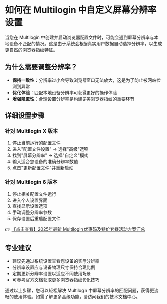 # 如何在 Multilogin 中自定义屏幕分辨率设置

当您在 Multilogin 中创建并启动浏览器配置文件时，可能会遇到屏幕分辨率与本地设备不匹配的情况。这是由于系统会根据真实用户数据自动选择分辨率，以生成更自然的浏览器指纹特征。

## 为什么需要调整分辨率？

- **保持一致性**：分辨率过小会导致浏览器窗口无法放大，这是为了防止被网站检测到异常
- **优化体验**：匹配本地设备分辨率可获得更好的操作体验
- **增强隐匿性**：合理设置分辨率是构建完美浏览器指纹的重要环节

## 详细设置步骤

### 针对 Multilogin X 版本

1. 停止当前运行的配置文件
2. 进入"配置文件设置" → 选择"高级"选项
3. 找到"屏幕分辨率" → 选择"自定义"模式
4. 输入适合您设备的准确分辨率数值
5. 点击"更新配置文件"并重新启动

### 针对 Multilogin 6 版本

1. 停止相关配置文件运行
2. 进入个人设置界面
3. 查找显示设置选项
4. 手动调整分辨率参数
5. 保存设置后重启配置文件

👉 [【点击查看】2025年最新 Multilogin 优惠码及特价套餐活动方案汇总](https://bit.ly/multIlogin)

## 专业建议

- 建议先通过系统设置查看您设备的实际分辨率
- 分辨率设置应与设备物理尺寸保持合理比例
- 定期更新分辨率设置以适应不同使用场景
- 可参考官方文档获取更多浏览器指纹优化技巧

通过以上步骤，您可以轻松解决 Multilogin 中屏幕分辨率的匹配问题，获得更流畅的使用体验。如需了解更多高级功能，请访问我们的技术文档中心。